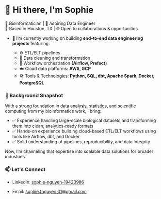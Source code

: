 # 👋 Hi there, I'm Sophie

🔬 Bioinformatician | 🚀 Aspiring Data Engineer  
📍 Based in Houston, TX | 🌐 Open to collaborations & opportunities

- 🔭 I’m currently working on building **end-to-end data engineering projects** featuring:

    - ⚙️ ETL/ELT pipelines
    - 🧹 Data cleaning and transformation
    - 🧪 Workflow orchestration **(Airflow, Prefect)**
    - ☁️ Cloud data platforms:  **AWS, GCP**
    - 🛠️ Tools & Technologies: **Python, SQL, dbt, Apache Spark, Docker, PostgreSQL**

### 🧠 Background Snapshot

With a strong foundation in data analysis, statistics, and scientific computing from my bioinformatics work, I bring:

- ✅ Experience handling large-scale biological datasets and transforming them into clean, analytics-ready formats
- ✅ Hands-on experience building cloud-based ETL/ELT workflows using tools like Airflow, dbt, and Docker
- ✅ Solid understanding of pipelines, reproducibility, and data integrity

Now, I’m channeling that expertise into scalable data solutions for broader industries.

### 📫 Let's Connect

- LinkedIn: [sophie-nguyen-19423986](https://www.linkedin.com/in/sophie-nguyen-19423986/)
<!-- - Portfolio: [your-portfolio-site-if-any] -->
- Email: [sophie.tnguyen.01@gmail.com](sophie.tnguyen.01@gmail.com)